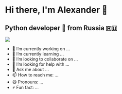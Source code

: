 # Hi there, I'm Alexander 👋
## Python developer 🐍 from Russia 🇷🇺

<img src='https://media2.giphy.com/media/v1.Y2lkPTc5MGI3NjExc3VuZmRjZWdxY205NXFhcXFjN285eHdpNmN5OGZxYzNvYmk5MnM5YyZlcD12MV9pbnRlcm5hbF9naWZfYnlfaWQmY3Q9Zw/jnMSi3II4uUSwG7xAJ/giphy.webp' border-radius='100px'>

- 🔭 I’m currently working on ...
- 🌱 I’m currently learning ...
- 👯 I’m looking to collaborate on ...
- 🤔 I’m looking for help with ...
- 💬 Ask me about ...
- 📫 How to reach me: ...
- 😄 Pronouns: ...
- ⚡ Fun fact: ...


<!--
**theRate/theRate** is a ✨ _special_ ✨ repository because its `README.md` (this file) appears on your GitHub profile.

Here are some ideas to get you started:

- 🔭 I’m currently working on ...
- 🌱 I’m currently learning ...
- 👯 I’m looking to collaborate on ...
- 🤔 I’m looking for help with ...
- 💬 Ask me about ...
- 📫 How to reach me: ...
- 😄 Pronouns: ...
- ⚡ Fun fact: ...
-->
